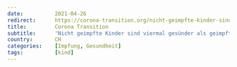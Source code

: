 ```yaml
---
date:          2021-04-26
redirect:      https://corona-transition.org/nicht-geimpfte-kinder-sind-viermal-gesunder
title:         Corona Transition
subtitle:      'Nicht geimpfte Kinder sind viermal gesünder als geimpfte'
country:       CH
categories:    [Impfung, Gesundheit]
tags:          [kind]
---
```

